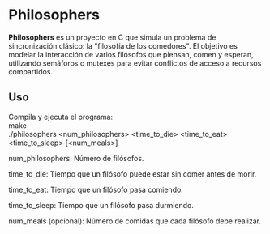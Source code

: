 # Philosophers

**Philosophers** es un proyecto en C que simula un problema de sincronización clásico: la "filosofía de los comedores". El objetivo es modelar la interacción de varios filósofos que piensan, comen y esperan, utilizando semáforos o mutexes para evitar conflictos de acceso a recursos compartidos.

## Uso

Compila y ejecuta el programa:  
make  
./philosophers <num_philosophers> <time_to_die> <time_to_eat> <time_to_sleep> [<num_meals>] 


num_philosophers: Número de filósofos.

time_to_die: Tiempo que un filósofo puede estar sin comer antes de morir.

time_to_eat: Tiempo que un filósofo pasa comiendo.

time_to_sleep: Tiempo que un filósofo pasa durmiendo.

num_meals (opcional): Número de comidas que cada filósofo debe realizar.

